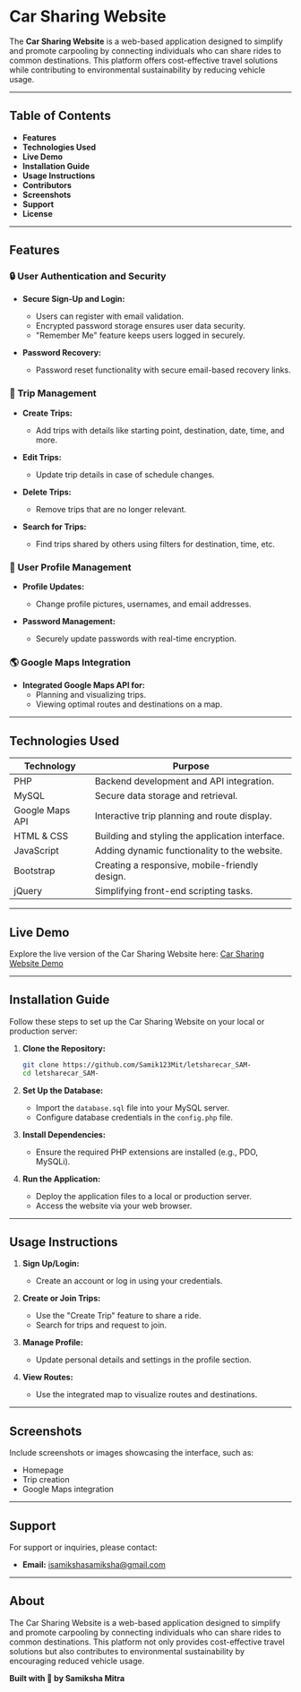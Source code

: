 # Car Sharing Website

The **Car Sharing Website** is a web-based application designed to simplify and promote carpooling by connecting individuals who can share rides to common destinations. This platform offers cost-effective travel solutions while contributing to environmental sustainability by reducing vehicle usage.

---

## Table of Contents

- **Features**
- **Technologies Used**
- **Live Demo**
- **Installation Guide**
- **Usage Instructions**
- **Contributors**
- **Screenshots**
- **Support**
- **License**

---

## Features

### 🔒 User Authentication and Security

- **Secure Sign-Up and Login:**
  - Users can register with email validation.
  - Encrypted password storage ensures user data security.
  - "Remember Me" feature keeps users logged in securely.

- **Password Recovery:**
  - Password reset functionality with secure email-based recovery links.

### 🚗 Trip Management

- **Create Trips:**
  - Add trips with details like starting point, destination, date, time, and more.

- **Edit Trips:**
  - Update trip details in case of schedule changes.

- **Delete Trips:**
  - Remove trips that are no longer relevant.

- **Search for Trips:**
  - Find trips shared by others using filters for destination, time, etc.

### 👤 User Profile Management

- **Profile Updates:**
  - Change profile pictures, usernames, and email addresses.

- **Password Management:**
  - Securely update passwords with real-time encryption.

### 🌎 Google Maps Integration

- **Integrated Google Maps API for:**
  - Planning and visualizing trips.
  - Viewing optimal routes and destinations on a map.

---

## Technologies Used

| **Technology**  | **Purpose**                                   |
|------------------|-----------------------------------------------|
| PHP              | Backend development and API integration.      |
| MySQL            | Secure data storage and retrieval.            |
| Google Maps API  | Interactive trip planning and route display.  |
| HTML & CSS       | Building and styling the application interface.|
| JavaScript       | Adding dynamic functionality to the website.  |
| Bootstrap        | Creating a responsive, mobile-friendly design.|
| jQuery           | Simplifying front-end scripting tasks.        |

---

## Live Demo

Explore the live version of the Car Sharing Website here: [Car Sharing Website Demo](https://github.com/Samik123Mit/letsharecar_SAM-)

---

## Installation Guide

Follow these steps to set up the Car Sharing Website on your local or production server:

1. **Clone the Repository:**

   ```bash
   git clone https://github.com/Samik123Mit/letsharecar_SAM-
   cd letsharecar_SAM-
   ```

2. **Set Up the Database:**
   - Import the `database.sql` file into your MySQL server.
   - Configure database credentials in the `config.php` file.

3. **Install Dependencies:**
   - Ensure the required PHP extensions are installed (e.g., PDO, MySQLi).

4. **Run the Application:**
   - Deploy the application files to a local or production server.
   - Access the website via your web browser.

---

## Usage Instructions

1. **Sign Up/Login:**
   - Create an account or log in using your credentials.

2. **Create or Join Trips:**
   - Use the "Create Trip" feature to share a ride.
   - Search for trips and request to join.

3. **Manage Profile:**
   - Update personal details and settings in the profile section.

4. **View Routes:**
   - Use the integrated map to visualize routes and destinations.


---

## Screenshots

Include screenshots or images showcasing the interface, such as:
- Homepage
- Trip creation
- Google Maps integration

---

## Support

For support or inquiries, please contact:

- **Email:** isamikshasamiksha@gmail.com



---

## About

The Car Sharing Website is a web-based application designed to simplify and promote carpooling by connecting individuals who can share rides to common destinations. This platform not only provides cost-effective travel solutions but also contributes to environmental sustainability by encouraging reduced vehicle usage.



**Built with 💖 by Samiksha Mitra**

